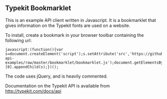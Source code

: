 Typekit Bookmarklet
-------------------

This is an example API client written in Javascript. It is a bookmarklet that gives information on the Typekit fonts are used on a website.

To install, create a bookmark in your browser toolbar containing the following url:

    javascript:(function(){var s=document.createElement('script');s.setAttribute('src','https://github.com/typekit/typekit-api-examples/raw/master/bookmarklet/bookmarklet.js');document.getElementsByTagName('head')[0].appendChild(s);})();

The code uses jQuery, and is heavily commented.

Documentation on the Typekit API is available from http://typekit.com/docs/api